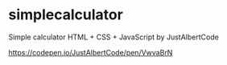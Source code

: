 # simplecalculator
Simple calculator HTML + CSS + JavaScript by JustAlbertCode

https://codepen.io/JustAlbertCode/pen/VwvaBrN
